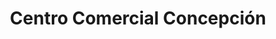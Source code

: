 ---
title: "Centro Comercial Concepción"
url: /maracay/centro-comercial-concepcion/
shop: centro comercial
---
